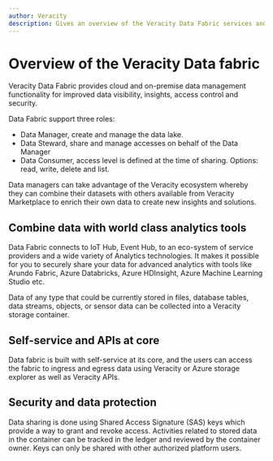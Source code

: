 ```yaml
---
author: Veracity
description: Gives an overview of the Veracity Data Fabric services and related components.
---
```


# Overview of the Veracity Data fabric
Veracity Data Fabric provides cloud and on-premise data management functionality for improved data visibility, insights, access control and security.

Data Fabric support three roles: 
* Data Manager, create and manage the data lake.
* Data Steward, share and manage accesses on behalf of the Data Manager
* Data Consumer, access level is defined at the time of sharing. Options: read, write, delete and list.

Data managers can take advantage of the Veracity ecosystem whereby they can combine their datasets with others available from Veracity Marketplace to enrich their own data to create new insights and solutions.

## Combine data with world class analytics tools

Data Fabric connects to IoT Hub, Event Hub, to an eco-system of service providers and a wide variety of Analytics technologies. It makes it possible for you to securely share your data for advanced analytics with tools like Arundo Fabric, Azure Databricks, Azure HDInsight, Azure Machine Learning Studio etc.

Data of any type that could be currently stored in files, database tables, data streams, objects, or sensor data can be collected into a Veracity storage container.

## Self-service and APIs at core

Data fabric is built with self-service at its core, and the users can access the fabric to ingress and egress data using Veracity or Azure storage explorer as well as Veracity APIs.

## Security and data protection

Data sharing is done using Shared Access Signature (SAS) keys which provide a way to grant and revoke access. Activities related to stored data in the container can be tracked in the ledger and reviewed by the container owner. Keys can only be shared with other authorized platform users.
